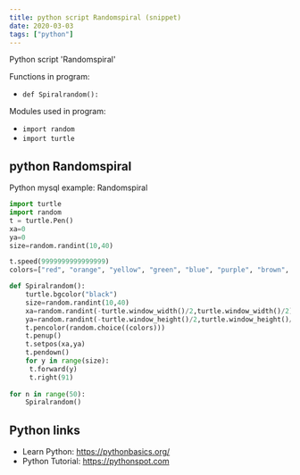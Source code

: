 ```yaml
---
title: python script Randomspiral (snippet)
date: 2020-03-03
tags: ["python"]
---
```

Python script 'Randomspiral'

Functions in program: 
* `def Spiralrandom():`

Modules used in program: 
* `import random`
* `import turtle`

## python Randomspiral

Python mysql example: Randomspiral

```python
import turtle
import random
t = turtle.Pen()
xa=0
ya=0
size=random.randint(10,40)

t.speed(9999999999999999)
colors=["red", "orange", "yellow", "green", "blue", "purple", "brown", "pink"]

def Spiralrandom():
    turtle.bgcolor("black")
    size=random.randint(10,40)
    xa=random.randint(-turtle.window_width()/2,turtle.window_width()/2)
    ya=random.randint(-turtle.window_height()/2,turtle.window_height()/2)
    t.pencolor(random.choice((colors)))
    t.penup()
    t.setpos(xa,ya)
    t.pendown()
    for y in range(size):
     t.forward(y)
     t.right(91)
     
for n in range(50):
    Spiralrandom()

```

## Python links

- Learn Python: https://pythonbasics.org/
- Python Tutorial: https://pythonspot.com
